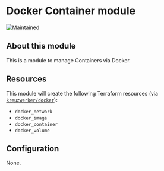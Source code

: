 # Docker Container module

![Maintained](https://img.shields.io/badge/status-maintained-green)

## About this module

This is a module to manage Containers via Docker.

## Resources

This module will create the following Terraform resources (via [`kreuzwerker/docker`](https://registry.terraform.io/providers/kreuzwerker/docker/latest/docs)):

* `docker_network`
* `docker_image`
* `docker_container`
* `docker_volume`

## Configuration

None.
